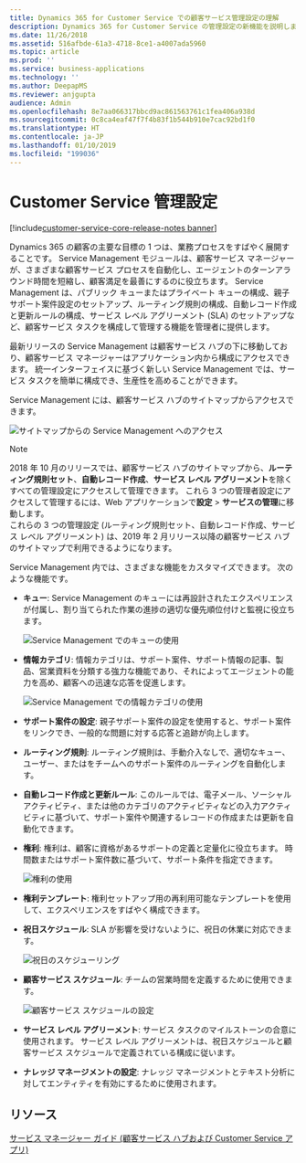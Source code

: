 ```yaml
---
title: Dynamics 365 for Customer Service での顧客サービス管理設定の理解
description: Dynamics 365 for Customer Service の管理設定の新機能を説明します
ms.date: 11/26/2018
ms.assetid: 516afbde-61a3-4718-8ce1-a4007ada5960
ms.topic: article
ms.prod: ''
ms.service: business-applications
ms.technology: ''
ms.author: DeepapMS
ms.reviewer: anjgupta
audience: Admin
ms.openlocfilehash: 8e7aa066317bbcd9ac861563761c1fea406a938d
ms.sourcegitcommit: 0c8ca4eaf47f7f4b83f1b544b910e7cac92bd1f0
ms.translationtype: HT
ms.contentlocale: ja-JP
ms.lasthandoff: 01/10/2019
ms.locfileid: "199036"
---
```

#  <a name="customer-service-admin-settings"></a>Customer Service 管理設定 

[!include[customer-service-core-release-notes banner](../../includes/customer-service-core-release-notes.md)]

Dynamics 365 の顧客の主要な目標の 1 つは、業務プロセスをすばやく展開することです。 Service Management モジュールは、顧客サービス マネージャーが、さまざまな顧客サービス プロセスを自動化し、エージェントのターンアラウンド時間を短縮し、顧客満足を最善にするのに役立ちます。 Service Management は、パブリック キューまたはプライベート キューの構成、親子サポート案件設定のセットアップ、ルーティング規則の構成、自動レコード作成と更新ルールの構成、サービス レベル アグリーメント (SLA) のセットアップなど、顧客サービス タスクを構成して管理する機能を管理者に提供します。

最新リリースの Service Management は顧客サービス ハブの下に移動しており、顧客サービス マネージャーはアプリケーション内から構成にアクセスできます。 統一インターフェイスに基づく新しい Service Management では、サービス タスクを簡単に構成でき、生産性を高めることができます。 

Service Management には、顧客サービス ハブのサイトマップからアクセスできます。 

![サイトマップからの Service Management へのアクセス](media/csh-sitemap-service-management.png "サイトマップからの Service Management へのアクセス")

> [!NOTE]
> 2018 年 10 月のリリースでは、顧客サービス ハブのサイトマップから、**ルーティング規則セット**、**自動レコード作成**、**サービス レベル アグリーメント**を除くすべての管理設定にアクセスして管理できます。 これら 3 つの管理者設定にアクセスして管理するには、Web アプリケーションで**設定** > **サービスの管理**に移動します。 </br>
> これらの 3 つの管理設定 (ルーティング規則セット、自動レコード作成、サービス レベル アグリーメント) は、2019 年 2 月リリース以降の顧客サービス ハブのサイトマップで利用できるようになります。

Service Management 内では、さまざまな機能をカスタマイズできます。 次のような機能です。  

- **キュー**: Service Management のキューには再設計されたエクスペリエンスが付属し、割り当てられた作業の進捗の適切な優先順位付けと監視に役立ちます。

  ![Service Management でのキューの使用](media/service-management-queues.png "Service Management でのキューの使用")

- **情報カテゴリ**: 情報カテゴリは、サポート案件、サポート情報の記事、製品、営業資料を分類する強力な機能であり、それによってエージェントの能力を高め、顧客への迅速な応答を促進します。  

  ![Service Management での情報カテゴリの使用](media/service-management-subjects.png "Service Management での情報カテゴリの使用")

- **サポート案件の設定**: 親子サポート案件の設定を使用すると、サポート案件をリンクでき、一般的な問題に対する応答と追跡が向上します。  

- **ルーティング規則**: ルーティング規則は、手動介入なしで、適切なキュー、ユーザー、またはをチームへのサポート案件のルーティングを自動化します。 

- **自動レコード作成と更新ルール**: このルールでは、電子メール、ソーシャル アクティビティ、または他のカテゴリのアクティビティなどの入力アクティビティに基づいて、サポート案件や関連するレコードの作成または更新を自動化できます。 

- **権利**: 権利は、顧客に資格があるサポートの定義と定量化に役立ちます。 時間数またはサポート案件数に基づいて、サポート条件を指定できます。 

  ![権利の使用](media/service-management-entitlements.png "権利の使用")

- **権利テンプレート**: 権利セットアップ用の再利用可能なテンプレートを使用して、エクスペリエンスをすばやく構成できます。  

- **祝日スケジュール**: SLA が影響を受けないように、祝日の休業に対応できます。 

  ![祝日のスケジューリング](media/service-management-holiday-schedule.png "祝日のスケジューリング")

- **顧客サービス スケジュール**: チームの営業時間を定義するために使用できます。  

  ![顧客サービス スケジュールの設定](media/service-management-customer-service-schedule.png "顧客サービス スケジュールの設定")

- **サービス レベル アグリーメント**: サービス タスクのマイルストーンの合意に使用されます。 サービス レベル アグリーメントは、祝日スケジュールと顧客サービス スケジュールで定義されている構成に従います。  

- **ナレッジ マネージメントの設定**: ナレッジ マネージメントとテキスト分析に対してエンティティを有効にするために使用されます。 

## <a name="resources"></a>リソース

[サービス マネージャー ガイド (顧客サービス ハブおよび Customer Service アプリ)](https://docs.microsoft.com/dynamics365/customer-engagement/customer-service/service-manager-guide)


